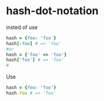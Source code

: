 # hash-dot-notation
insted of use
```ruby
hash = {foo: 'foo'}
hash[:foo] # => 'foo'
#or 
hash = {'foo' => 'foo'}
hash['foo'] # => 'foo'
#
```
Use
```ruby
hash = {foo: 'foo'}
hash.foo # => 'foo'

```
